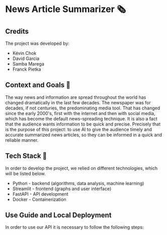 # News Article Summarizer 🗞

## Credits
The project was developed by:
- Kévin Chok
- David Garcia
- Samba Marega
- Franck Pietka

## Context and Goals 🎯
The way news and information are spread throughout the world has changed dramatically in the last few decades. The newspaper was for decades, if not centuries, the predominating media tool. That has changed since the early 2000's, first with the internet and then with social media, which has become the default
news-spreading technique. It is also a fact that the audience wants information to be quick and precise. Precisely that is the purpose of this project:
to use AI to give the audience timely and accurate summarized news articles, so they can be informed in a quick and reliable manner.

## Tech Stack 📡
In order to develop the project, we relied on different technologies, which will be listed below.

* Python - backend (algorithms, data analysis, machine learning)
* Streamlit - frontend (graphs and user interface)
* FastAPI - API development
* Docker - Containerization

## Use Guide and Local Deployment
In order to use our API it is necessary to follow the following steps: 
 

